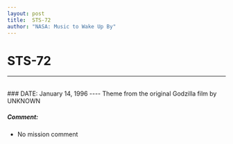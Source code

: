 ```yaml
---
layout: post
title:  STS-72
author: "NASA: Music to Wake Up By"
---
```


# STS-72
----
<br/>
### DATE: January 14, 1996
----
Theme from the original Godzilla film by UNKNOWN

##### Comment:
* No mission comment
